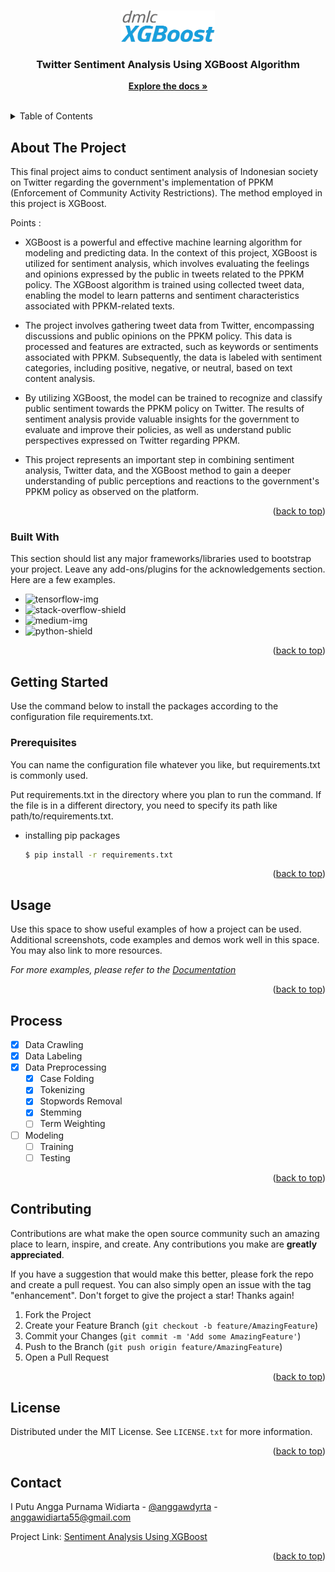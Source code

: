 <!-- Improved compatibility of back to top link: See: https://github.com/othneildrew/Best-README-Template/pull/73 -->

<a name="readme-top"></a>

<!--
*** Thanks for checking out the Best-README-Template. If you have a suggestion
*** that would make this better, please fork the repo and create a pull request
*** or simply open an issue with the tag "enhancement".
*** Don't forget to give the project a star!
*** Thanks again! Now go create something AMAZING! :D
-->

<!-- PROJECT SHIELDS -->
<!--
*** I'm using markdown "reference style" links for readability.
*** Reference links are enclosed in brackets [ ] instead of parentheses ( ).
*** See the bottom of this document for the declaration of the reference variables
*** for contributors-url, forks-url, etc. This is an optional, concise syntax you may use.
*** https://www.markdownguide.org/basic-syntax/#reference-style-links
-->
<!-- PROJECT LOGO -->
<br />
<div align="center">
  <img src="img/XGBoost_logo.png" alt="Logo" width="150" height="50">

  <h3 align="center">Twitter Sentiment Analysis Using XGBoost Algorithm</h3>

  <p align="center">
    <a href="https://xgboost.readthedocs.io/en/stable/" target='__blank'><strong>Explore the docs »</strong></a>
    <br />
    <br />

  </p>
</div>

<!-- TABLE OF CONTENTS -->
<details>
  <summary>Table of Contents</summary>
  <ol>
    <li>
      <a href="#about-the-project">About The Project</a>
      <ul>
        <li><a href="#built-with">Built With</a></li>
      </ul>
    </li>
    <li>
      <a href="#getting-started">Getting Started</a>
      <ul>
        <li><a href="#prerequisites">Prerequisites</a></li>
        <li><a href="#installation">Installation</a></li>
      </ul>
    </li>
    <li><a href="#roadmap">Roadmap</a></li>
    <li><a href="#contributing">Contributing</a></li>
    <li><a href="#license">License</a></li>
    <li><a href="#contact">Contact</a></li>
  </ol>
</details>

<!-- ABOUT THE PROJECT -->

## About The Project

This final project aims to conduct sentiment analysis of Indonesian society on Twitter regarding the government's implementation of PPKM (Enforcement of Community Activity Restrictions). The method employed in this project is XGBoost.

Points :

- XGBoost is a powerful and effective machine learning algorithm for modeling and predicting data. In the context of this project, XGBoost is utilized for sentiment analysis, which involves evaluating the feelings and opinions expressed by the public in tweets related to the PPKM policy. The XGBoost algorithm is trained using collected tweet data, enabling the model to learn patterns and sentiment characteristics associated with PPKM-related texts.

- The project involves gathering tweet data from Twitter, encompassing discussions and public opinions on the PPKM policy. This data is processed and features are extracted, such as keywords or sentiments associated with PPKM. Subsequently, the data is labeled with sentiment categories, including positive, negative, or neutral, based on text content analysis.

- By utilizing XGBoost, the model can be trained to recognize and classify public sentiment towards the PPKM policy on Twitter. The results of sentiment analysis provide valuable insights for the government to evaluate and improve their policies, as well as understand public perspectives expressed on Twitter regarding PPKM.

- This project represents an important step in combining sentiment analysis, Twitter data, and the XGBoost method to gain a deeper understanding of public perceptions and reactions to the government's PPKM policy as observed on the platform.

<p align="right">(<a href="#readme-top">back to top</a>)</p>

### Built With

This section should list any major frameworks/libraries used to bootstrap your project. Leave any add-ons/plugins for the acknowledgements section. Here are a few examples.

- ![tensorflow-img]
- ![stack-overflow-shield]
- ![medium-img]
- ![python-shield]

<p align="right">(<a href="#readme-top">back to top</a>)</p>

<!-- GETTING STARTED -->

## Getting Started

Use the command below to install the packages according to the configuration file requirements.txt.

### Prerequisites

You can name the configuration file whatever you like, but requirements.txt is commonly used.

Put requirements.txt in the directory where you plan to run the command. If the file is in a different directory, you need to specify its path like path/to/requirements.txt.

- installing pip packages

  ```sh
  $ pip install -r requirements.txt
  ```

<p align="right">(<a href="#readme-top">back to top</a>)</p>

<!-- USAGE EXAMPLES -->

## Usage

Use this space to show useful examples of how a project can be used. Additional screenshots, code examples and demos work well in this space. You may also link to more resources.

_For more examples, please refer to the [Documentation](https://example.com)_

<p align="right">(<a href="#readme-top">back to top</a>)</p>

## Process

- [x] Data Crawling
- [x] Data Labeling
- [x] Data Preprocessing
  - [x] Case Folding
  - [x] Tokenizing
  - [x] Stopwords Removal
  - [x] Stemming
  - [ ] Term Weighting
- [ ] Modeling
  - [ ] Training
  - [ ] Testing

<p align="right">(<a href="#readme-top">back to top</a>)</p>

<!-- CONTRIBUTING -->

## Contributing

Contributions are what make the open source community such an amazing place to learn, inspire, and create. Any contributions you make are **greatly appreciated**.

If you have a suggestion that would make this better, please fork the repo and create a pull request. You can also simply open an issue with the tag "enhancement".
Don't forget to give the project a star! Thanks again!

1. Fork the Project
2. Create your Feature Branch (`git checkout -b feature/AmazingFeature`)
3. Commit your Changes (`git commit -m 'Add some AmazingFeature'`)
4. Push to the Branch (`git push origin feature/AmazingFeature`)
5. Open a Pull Request

<p align="right">(<a href="#readme-top">back to top</a>)</p>

<!-- LICENSE -->

## License

Distributed under the MIT License. See `LICENSE.txt` for more information.

<p align="right">(<a href="#readme-top">back to top</a>)</p>

<!-- CONTACT -->

## Contact

I Putu Angga Purnama Widiarta - [@anggawdyrta](https://www.instagram.com/anggawdyrta/) - <anggawidiarta55@gmail.com>

Project Link: [Sentiment Analysis Using XGBoost](https://github.com/anggawidiarta/XGBoost-SentimentAnalysis)

<p align="right">(<a href="#readme-top">back to top</a>)</p>

<!-- MARKDOWN LINKS & IMAGES -->
<!-- https://www.markdownguide.org/basic-syntax/#reference-style-links -->

[contributors-shield]: https://img.shields.io/github/contributors/othneildrew/Best-README-Template.svg?style=for-the-badge
[contributors-url]: https://github.com/othneildrew/Best-README-Template/graphs/contributors
[forks-shield]: https://img.shields.io/github/forks/othneildrew/Best-README-Template.svg?style=for-the-badge
[forks-url]: https://github.com/othneildrew/Best-README-Template/network/members
[stars-shield]: https://img.shields.io/github/stars/othneildrew/Best-README-Template.svg?style=for-the-badge
[stars-url]: https://github.com/othneildrew/Best-README-Template/stargazers
[issues-shield]: https://img.shields.io/github/issues/othneildrew/Best-README-Template.svg?style=for-the-badge
[issues-url]: https://github.com/othneildrew/Best-README-Template/issues
[license-shield]: https://img.shields.io/github/license/othneildrew/Best-README-Template.svg?style=for-the-badge
[license-url]: https://github.com/othneildrew/Best-README-Template/blob/master/LICENSE.txt
[linkedin-shield]: https://img.shields.io/badge/-LinkedIn-black.svg?style=for-the-badge&logo=linkedin&colorB=555
[linkedin-url]: https://linkedin.com/in/othneildrew
[product-screenshot]: images/screenshot.png
[Next-url]: https://nextjs.org/
[React.js]: https://img.shields.io/badge/React-20232A?style=for-the-badge&logo=react&logoColor=61DAFB
[React-url]: https://reactjs.org/
[Vue.js]: https://img.shields.io/badge/Vue.js-35495E?style=for-the-badge&logo=vuedotjs&logoColor=4FC08D
[Vue-url]: https://vuejs.org/
[Angular.io]: https://img.shields.io/badge/Angular-DD0031?style=for-the-badge&logo=angular&logoColor=white
[Angular-url]: https://angular.io/
[Svelte.dev]: https://img.shields.io/badge/Svelte-4A4A55?style=for-the-badge&logo=svelte&logoColor=FF3E00
[Svelte-url]: https://svelte.dev/
[Laravel.com]: https://img.shields.io/badge/Laravel-FF2D20?style=for-the-badge&logo=laravel&logoColor=white
[Laravel-url]: https://laravel.com
[Bootstrap.com]: https://img.shields.io/badge/Bootstrap-563D7C?style=for-the-badge&logo=bootstrap&logoColor=white
[Bootstrap-url]: https://getbootstrap.com
[JQuery.com]: https://img.shields.io/badge/jQuery-0769AD?style=for-the-badge&logo=jquery&logoColor=white
[JQuery-url]: https://jquery.com
[tensorflow-img]: https://img.shields.io/badge/TensorFlow-FF6F00?style=for-the-badge&logo=tensorflow&logoColor=white
[twitter-img]: https://img.shields.io/badge/Twitter-1DA1F2?style=for-the-badge&logo=twitter&logoColor=white
[medium-img]: https://img.shields.io/badge/Medium-12100E?style=for-the-badge&logo=medium&logoColor=white
[stack-overflow-shield]: https://aleen42.github.io/badges/src/stackoverflow.svg
[medium-shield]: https://img.shields.io/badge/Medium-12100E?style=for-the-badge&logo=medium&logoColor=white
[python-shield]: https://img.shields.io/badge/Python-14354C?style=for-the-badge&logo=python&logoColor=white
